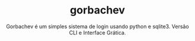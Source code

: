 <h1 align="center">gorbachev</h1>
<p align="center">Gorbachev é um simples sistema de login usando python e sqlite3. Versão CLI e Interface Grática.</p>

